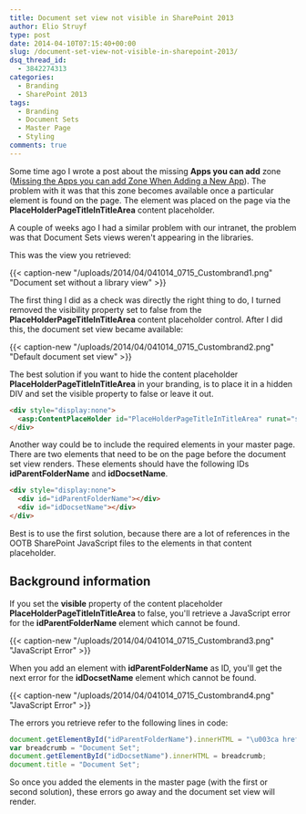 ```yaml
---
title: Document set view not visible in SharePoint 2013
author: Elio Struyf
type: post
date: 2014-04-10T07:15:40+00:00
slug: /document-set-view-not-visible-in-sharepoint-2013/
dsq_thread_id:
  - 3842274313
categories:
  - Branding
  - SharePoint 2013
tags:
  - Branding
  - Document Sets
  - Master Page
  - Styling
comments: true
---
```


Some time ago I wrote a post about the missing **Apps you can add** zone ([Missing the Apps you can add Zone When Adding a New App](https://www.eliostruyf.com/missing-apps-can-add-zone-adding-new-app/)). The problem with it was that this zone becomes available once a particular element is found on the page. The element was placed on the page via the **PlaceHolderPageTitleInTitleArea** content placeholder.

A couple of weeks ago I had a similar problem with our intranet, the problem was that Document Sets views weren't appearing in the libraries.

This was the view you retrieved:

{{< caption-new "/uploads/2014/04/041014_0715_Custombrand1.png" "Document set without a library view" >}}

The first thing I did as a check was directly the right thing to do, I turned removed the visibility property set to false from the **PlaceHolderPageTitleInTitleArea** content placeholder control. After I did this, the document set view became available:<span style="color: #313131; font-family: Helvetica; font-size: 10pt; background-color: white;">
</span>

{{< caption-new "/uploads/2014/04/041014_0715_Custombrand2.png" "Default document set view" >}}

The best solution if you want to hide the content placeholder **PlaceHolderPageTitleInTitleArea** in your branding, is to place it in a hidden DIV and set the visible property to false or leave it out.

```html
<div style="display:none">
  <asp:ContentPlaceHolder id="PlaceHolderPageTitleInTitleArea" runat="server" />
</div>
```

Another way could be to include the required elements in your master page. There are two elements that need to be on the page before the document set view renders. These elements should have the following IDs **idParentFolderName** and **idDocsetName**.

```html
<div style="display:none">
  <div id="idParentFolderName"></div>
  <div id="idDocsetName"></div>
</div>
```

Best is to use the first solution, because there are a lot of references in the OOTB SharePoint JavaScript files to the elements in that content placeholder.

## Background information

If you set the **visible** property of the content placeholder **PlaceHolderPageTitleInTitleArea** to false, you'll retrieve a JavaScript error for the **idParentFolderName** element which cannot be found.

{{< caption-new "/uploads/2014/04/041014_0715_Custombrand3.png" "JavaScript Error" >}}

When you add an element with **idParentFolderName** as ID, you'll get the next error for the **idDocsetName** element which cannot be found.

{{< caption-new "/uploads/2014/04/041014_0715_Custombrand4.png" "JavaScript Error" >}}

The errors you retrieve refer to the following lines in code:

```javascript
document.getElementById("idParentFolderName").innerHTML = "\u003ca href=\u0027http:\u002f\u002fsp2013app\u002fbrand\u002fThemes\u002fShared Documents\u0027\u003eDocuments\u003c\u002fa\u003e";
var breadcrumb = "Document Set";
document.getElementById("idDocsetName").innerHTML = breadcrumb;
document.title = "Document Set";
```

So once you added the elements in the master page (with the first or second solution), these errors go away and the document set view will render.